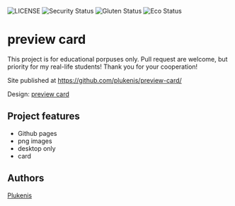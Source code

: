 ![LICENSE](https://img.shields.io/badge/license-MIT-blue.svg?style=flat-square)
![Security Status](https://img.shields.io/security-headers?label=Security&url=https%3A%2F%2Fgithub.com&style=flat-square)
![Gluten Status](https://img.shields.io/badge/Gluten-Free-green.svg)
![Eco Status](https://img.shields.io/badge/ECO-Friendly-green.svg)

# preview card

This project is for educational porpuses only. Pull request are welcome, but priority for my real-life students! Thank you for your cooperation!

Site published at https://github.com/plukenis/preview-card/

Design: [preview card](https://imgur.com/1cj6m0v)

## Project features

- Github pages
- png images
- desktop only
- card

## Authors

[Plukenis](https://github.com/plukenis)